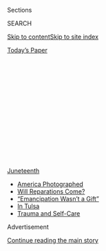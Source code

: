 <div id="app">

<div>

<div>

<div>

<div class="NYTAppHideMasthead css-1q2w90k e1suatyy0">

<div class="section css-ui9rw0 e1suatyy2">

<div class="css-eph4ug er09x8g0">

<div class="css-6n7j50">

</div>

<span class="css-1dv1kvn">Sections</span>

<div class="css-10488qs">

<span class="css-1dv1kvn">SEARCH</span>

</div>

[Skip to content](#site-content)[Skip to site index](#site-index)

</div>

<div class="css-10698na e1huz5gh0">

</div>

</div>

<div id="masthead-bar-one" class="section hasLinks css-15hmgas e1csuq9d3">

<div class="css-uqyvli e1csuq9d0">

</div>

<div class="css-1uqjmks e1csuq9d1">

</div>

<div class="css-9e9ivx">

[](https://myaccount.nytimes.com/auth/login?response_type=cookie&client_id=vi)

</div>

<div class="css-1bvtpon e1csuq9d2">

[Today’s Paper](https://www.nytimes.com/section/todayspaper)

</div>

</div>

</div>

</div>

<div data-aria-hidden="false">

<div id="site-content" role="main">

<div>

<div class="css-1aor85t" style="opacity:0.000000001;z-index:-1;visibility:hidden">

<div class="css-1hqnpie">

<div class="css-epjblv">

<span class="css-17xtcya">[Opinion](/section/opinion)</span><span class="css-x15j1o">|</span><span class="css-fwqvlz">Why
Juneteenth Matters</span>

</div>

<div class="css-k008qs">

<div class="css-1iwv8en">

<span class="css-18z7m18"></span>

<div>

</div>

</div>

<span class="css-1n6z4y">https://nyti.ms/37FE0D0</span>

<div class="css-1705lsu">

<div class="css-4xjgmj">

<div class="css-4skfbu" role="toolbar" data-aria-label="Social Media Share buttons, Save button, and Comments Panel with current comment count" data-testid="share-tools">

  - 
  - 
  - 
  - 
    
    <div class="css-6n7j50">
    
    </div>

  - 
  - 

</div>

</div>

</div>

</div>

</div>

</div>

<div id="NYT_TOP_BANNER_REGION" class="css-13pd83m">

<div>

<div id="styln-prism-menu-1592573818345" class="section interactive-content interactive-size-medium css-1edisqu">

<div class="css-17ih8de interactive-body">

<div id="scroll-container" class="css-1gj85ro">

[<span class="styln-title-wrap"><span class="css-1pje3qr">Juneteenth</span></span>](https://www.nytimes.com/interactive/2020/06/18/style/juneteenth-celebration.html?action=click&pgtype=Article&state=default&region=TOP_BANNER&context=storylines_menu)

  - [America
    Photographed](https://www.nytimes.com/2020/06/19/us/juneteenth-2020-in-photos.html?action=click&pgtype=Article&state=default&region=TOP_BANNER&context=storylines_menu)
  - [Will Reparations
    Come?](https://www.nytimes.com/2020/06/18/us/politics/reparations-slavery.html?action=click&pgtype=Article&state=default&region=TOP_BANNER&context=storylines_menu)
  - [“Emancipation Wasn’t a
    Gift”](https://www.nytimes.com/2020/06/18/opinion/juneteenth-slavery-freedom.html?action=click&pgtype=Article&state=default&region=TOP_BANNER&context=storylines_menu)
  - [In
    Tulsa](https://www.nytimes.com/2020/06/19/us/politics/juneteenth-tulsa-trump-rally.html?action=click&pgtype=Article&state=default&region=TOP_BANNER&context=storylines_menu)
  - [Trauma and
    Self-Care](https://www.nytimes.com/2020/06/18/style/self-care/healing-trauma-racism-wellness.html?action=click&pgtype=Article&state=default&region=TOP_BANNER&context=storylines_menu)

</div>

</div>

</div>

</div>

</div>

<div id="top-wrapper" class="css-1sy8kpn">

<div id="top-slug" class="css-l9onyx">

Advertisement

</div>

[Continue reading the main story](#after-top)

<div class="ad top-wrapper" style="text-align:center;height:100%;display:block;min-height:250px">

<div id="top" class="place-ad" data-position="top" data-size-key="top">

</div>

</div>

<div id="after-top">

</div>

</div>

<div>

<div class="css-v5btjw etb61u70">

<div class="css-v05ibm etb61u71">

[Opinion](/section/opinion)

</div>

</div>

<div id="sponsor-wrapper" class="css-1hyfx7x">

<div id="sponsor-slug" class="css-19vbshk">

Supported by

</div>

[Continue reading the main story](#after-sponsor)

<div id="sponsor" class="ad sponsor-wrapper" style="text-align:center;height:100%;display:block">

</div>

<div id="after-sponsor">

</div>

</div>

<div class="css-186x18t">

</div>

<div class="css-1vkm6nb ehdk2mb0">

# Why Juneteenth Matters

</div>

It was black Americans who delivered on Lincoln’s promise of “a new
birth of freedom.”

<div class="css-18e8msd">

<div class="css-vp77d3 epjyd6m0">

<div class="css-1p10dcb ey68jwv0" data-aria-hidden="true">

[![Jamelle
Bouie](https://static01.nyt.com/images/2019/01/24/opinion/jamelle-bouie/jamelle-bouie-thumbLarge-v3.png
"Jamelle Bouie")](https://www.nytimes.com/column/jamelle-bouie)

</div>

<div class="css-1baulvz">

By [<span class="css-1baulvz last-byline" itemprop="name">Jamelle
Bouie</span>](https://www.nytimes.com/column/jamelle-bouie)

<div class="css-8atqhb">

Opinion Columnist

</div>

</div>

</div>

  - June 18, 2020

  - 
    
    <div class="css-4xjgmj">
    
    <div class="css-d8bdto" role="toolbar" data-aria-label="Social Media Share buttons, Save button, and Comments Panel with current comment count" data-testid="share-tools">
    
      - 
      - 
      - 
      - 
        
        <div class="css-6n7j50">
        
        </div>
    
      - 
      - 
    
    </div>
    
    </div>

</div>

<div class="css-79elbk" data-testid="photoviewer-wrapper">

<div class="css-z3e15g" data-testid="photoviewer-wrapper-hidden">

</div>

<div class="css-1a48zt4 ehw59r15" data-testid="photoviewer-children">

![<span class="css-16f3y1r e13ogyst0" data-aria-hidden="true">A group of
freed slaves during the Civil
War.</span><span class="css-cnj6d5 e1z0qqy90" itemprop="copyrightHolder"><span class="css-1ly73wi e1tej78p0">Credit...</span><span><span>Bettmann/Getty
Images</span></span></span>](https://static01.nyt.com/images/2020/06/19/opinion/18bouie3/merlin_173682720_47c71b35-543d-42e2-b4cf-31553edd2062-articleLarge.jpg?quality=75&auto=webp&disable=upscale)

</div>

</div>

</div>

<div class="section meteredContent css-1r7ky0e" name="articleBody" itemprop="articleBody">

<div class="css-1fanzo5 StoryBodyCompanionColumn">

<div class="css-53u6y8">

Neither Abraham Lincoln nor the Republican Party freed the slaves. They
helped set freedom in motion and eventually codified it into law with
the 13th Amendment, but they were not themselves responsible for the end
of slavery. They were not the ones who brought about its final
destruction.

Who freed the slaves? The slaves freed the slaves.

“Slave resistance,” as the historian Manisha Sinha points out in “[The
Slave’s
Cause](https://yalebooks.yale.edu/book/9780300227116/slaves-cause): A
History of Abolition,” “lay at the heart of the abolition movement.”

“Prominent slave revolts marked the turn toward immediate abolition,”
Sinha writes, and “fugitive slaves united all factions of the movement
and led the abolitionists to justify revolutionary resistance to
slavery.”

</div>

</div>

<div class="css-1fanzo5 StoryBodyCompanionColumn">

<div class="css-53u6y8">

When secession turned to war, it was enslaved people who turned a narrow
conflict over union into a revolutionary war for freedom. “From the
first guns at Sumter, the strongest advocates of emancipation were the
slaves themselves,” the historian Ira Berlin
[wrote](https://www.washingtonpost.com/archive/opinions/1992/12/27/how-the-slaves-freed-themselves/7d58b82c-3446-4f96-a07d-52fc868eb960/)
in 1992. “Lacking political standing or public voice, forbidden access
to the weapons of war, slaves tossed aside the grand pronouncements of
Lincoln and other Union leaders that the sectional conflict was only a
war for national unity and moved directly to put their own freedom — and
that of their posterity — atop the national agenda.”

</div>

</div>

<div>

</div>

<div class="css-1fanzo5 StoryBodyCompanionColumn">

<div class="css-53u6y8">

All of this is apropos of
[Juneteenth](https://www.nytimes.com/interactive/2020/06/18/style/juneteenth-celebration.html),
which commemorates June 19, 1865, when Gen. Gordon Granger entered
Galveston, Texas, to lead the Union occupation force and delivered the
news of the Emancipation Proclamation to enslaved people in the region.
This holiday, which only became a nationwide celebration (among black
Americans) in the 20th century, has grown in stature over the last
decade as a result of key anniversaries (2011 to 2015 was the
sesquicentennial of the Civil War), trends in public opinion (the
[growing racial
liberalism](https://www.vox.com/2019/3/22/18259865/great-awokening-white-liberals-race-polling-trump-2020)
of left-leaning whites), and the rise of the Black Lives Matter
movement.

<div class="css-1q1hscp">

<div class="css-1xk4eoy">

<div id="JBO">

</div>

</div>

</div>

Over the last week, as Americans continued to protest police brutality,
institutional racism and structural disadvantage in cities and towns
across the country, elected officials in New York and Virginia have
announced plans to make Juneteenth a paid holiday, as have a number of
prominent businesses like Nike, Twitter and the NFL.

There’s obviously a certain opportunism here, an attempt to respond to
the moment and win favorable coverage, with as little sacrifice as
possible. (Paid holidays, while nice, are a grossly inadequate response
to calls for justice and equality.) But if Americans are going to mark
and celebrate Juneteenth, then they should do so with the knowledge and
awareness of the agency of enslaved people.

</div>

</div>

<div class="css-79elbk" data-testid="photoviewer-wrapper">

<div class="css-z3e15g" data-testid="photoviewer-wrapper-hidden">

</div>

<div class="css-1a48zt4 ehw59r15" data-testid="photoviewer-children">

![<span class="css-16f3y1r e13ogyst0" data-aria-hidden="true">A statue
in Galveston, Texas, depicts a man holding the state law that made
Juneteenth a state
holiday.</span><span class="css-cnj6d5 e1z0qqy90" itemprop="copyrightHolder"><span class="css-1ly73wi e1tej78p0">Credit...</span><span>David
J. Phillip/Associated
Press</span></span>](https://static01.nyt.com/images/2020/06/18/opinion/18bouie1/merlin_173671071_07cb133d-1875-42a4-b181-3dc6cd7f04d5-articleLarge.jpg?quality=75&auto=webp&disable=upscale)

</div>

</div>

<div class="css-1fanzo5 StoryBodyCompanionColumn">

<div class="css-53u6y8">

Emancipation wasn’t a gift bestowed on the slaves; it was something they
took for themselves, the culmination of their long struggle for freedom,
which began as soon as chattel slavery was established in the 17th
century, and gained even greater steam with the Revolution and the birth
of a country committed, at least rhetorically, to freedom and equality.
In fighting that struggle, black Americans would open up new vistas of
[democratic
possibility](https://www.nytimes.com/interactive/2019/08/14/magazine/black-history-american-democracy.html)
for the entire country.

To return to Ira Berlin — who tackled this subject in “[The Long
Emancipation](https://www.hup.harvard.edu/catalog.php?isbn=9780674286085):
The Demise of Slavery in the United States” — it is useful to look at
the end of slavery as “a near-century-long process” rather than “the
work of a moment, even if that moment was a great civil war.” Those in
bondage were part of this process at every step of the way, from
resistance and rebellion to escape, which gave them the chance, as free
blacks, to weigh directly on the politics of slavery. “They gave the
slaves’ oppositional activities a political form,” Berlin writes,
“denying the masters’ claim that malingering and tool breaking were
reflections of African idiocy and indolence, that sabotage represented
the mindless thrashings of a primitive people, and that outsiders were
the ones who always inspired conspiracies and insurrections.”

By pushing the question of emancipation into public view, black
Americans raised the issue of their “status in freedom” and therefore
“the question of citizenship and its attributes.” And as the historian
Martha Jones details in “[Birthright
Citizens](https://marthasjones.com/birthright-citizens/): A History of
Race and Rights in Antebellum America,” it is black advocacy that
ultimately shapes the nation’s understanding of what it means to be an
American citizen. “Never just objects of judicial, legislative, or
antislavery thought,” black Americans “drove lawmakers to refine their
thinking about citizenship. On the necessity of debating birthright
citizenship, black Americans forced the issue.”

After the Civil War, black Americans — free and freed — would work to
realize the promise of emancipation, and to make the South a true
democracy. They abolished property qualifications for voting and
officeholding, instituted universal manhood suffrage, opened the
region’s first public schools and made them available to all children.
They stood against racial distinctions and discrimination in public life
and sought assistance for the poor and disadvantaged. Just a few years
removed from degradation and social death, these millions, wrote W.E.B.
Du Bois in “[Black Reconstruction in
America](http://www.webdubois.org/wdb-BlackReconst.html), “took decisive
and encouraging steps toward the widening and strengthening of human
democracy.”

Juneteenth may mark just one moment in the struggle for emancipation,
but the holiday gives us an occasion to reflect on the profound
contributions of enslaved black Americans to the cause of human freedom.
It gives us another way to recognize the central place of slavery and
its demise in our national story. And it gives us an opportunity to
remember that American democracy has more authors than the shrewd
lawyers and erudite farmer-philosophers of the Revolution, that our
experiment in liberty owes as much to the men and women who toiled in
bondage as it does to anyone else in this nation’s history.

-----

</div>

</div>

<div>

</div>

<div class="css-1fanzo5 StoryBodyCompanionColumn">

<div class="css-53u6y8">

*The Times is committed to publishing* [*a diversity of
letters*](https://www.nytimes.com/2019/01/31/opinion/letters/letters-to-editor-new-york-times-women.html)
*to the editor. We’d like to hear what you think about this or any of
our articles. Here are some*
[*tips*](https://help.nytimes.com/hc/en-us/articles/115014925288-How-to-submit-a-letter-to-the-editor)*.
And here's our email:*
[*letters@nytimes.com*](mailto:letters@nytimes.com)*.*

*Follow The New York Times Opinion section on*
[*Facebook*](https://www.facebook.com/nytopinion)*,* [*Twitter
(@NYTopinion)*](http://twitter.com/NYTOpinion) *and*
[*Instagram*](https://www.instagram.com/nytopinion/)*.*

</div>

</div>

</div>

<div>

</div>

<div>

</div>

<div>

</div>

<div>

<div id="bottom-wrapper" class="css-1ede5it">

<div id="bottom-slug" class="css-l9onyx">

Advertisement

</div>

[Continue reading the main story](#after-bottom)

<div id="bottom" class="ad bottom-wrapper" style="text-align:center;height:100%;display:block;min-height:90px">

</div>

<div id="after-bottom">

</div>

</div>

</div>

</div>

</div>

## Site Index

<div>

</div>

## Site Information Navigation

  - [© <span>2020</span> <span>The New York Times
    Company</span>](https://help.nytimes.com/hc/en-us/articles/115014792127-Copyright-notice)

<!-- end list -->

  - [NYTCo](https://www.nytco.com/)
  - [Contact
    Us](https://help.nytimes.com/hc/en-us/articles/115015385887-Contact-Us)
  - [Work with us](https://www.nytco.com/careers/)
  - [Advertise](https://nytmediakit.com/)
  - [T Brand Studio](http://www.tbrandstudio.com/)
  - [Your Ad
    Choices](https://www.nytimes.com/privacy/cookie-policy#how-do-i-manage-trackers)
  - [Privacy](https://www.nytimes.com/privacy)
  - [Terms of
    Service](https://help.nytimes.com/hc/en-us/articles/115014893428-Terms-of-service)
  - [Terms of
    Sale](https://help.nytimes.com/hc/en-us/articles/115014893968-Terms-of-sale)
  - [Site Map](https://spiderbites.nytimes.com)
  - [Help](https://help.nytimes.com/hc/en-us)
  - [Subscriptions](https://www.nytimes.com/subscription?campaignId=37WXW)

</div>

</div>

</div>

</div>
